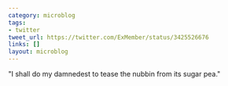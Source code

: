 ```yaml
---
category: microblog
tags:
- twitter
tweet_url: https://twitter.com/ExMember/status/3425526676
links: []
layout: microblog
---
```

"I shall do my damnedest to tease the nubbin from its sugar pea."
